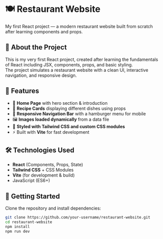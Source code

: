 # 🍽️ Restaurant Website

My first React project — a modern restaurant website built from scratch after learning components and props.

## 📌 About the Project
This is my very first React project, created after learning the fundamentals of React including JSX, components, props, and basic styling.  
The project simulates a restaurant website with a clean UI, interactive navigation, and responsive design.

## 🎯 Features
- 📜 **Home Page** with hero section & introduction
- 🍛 **Recipe Cards** displaying different dishes using props
- 📱 **Responsive Navigation Bar** with a hamburger menu for mobile
- 🖼 **Images loaded dynamically** from a data file
- 🎨 **Styled with Tailwind CSS and custom CSS modules**
- ⚡ Built with **Vite** for fast development

## 🛠 Technologies Used
- **React** (Components, Props, State)
- **Tailwind CSS** + CSS Modules
- **Vite** (for development & build)
- JavaScript (ES6+)

## 🚀 Getting Started
Clone the repository and install dependencies:

```bash
git clone https://github.com/your-username/restaurant-website.git
cd restaurant-website
npm install
npm run dev
